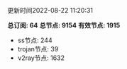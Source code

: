 更新时间2022-08-22 11:20:31

**总订阅: 64**
**总节点: 9154**
**有效节点: 1915**
- ss节点: 244
- trojan节点: 39
- v2ray节点: 1632
